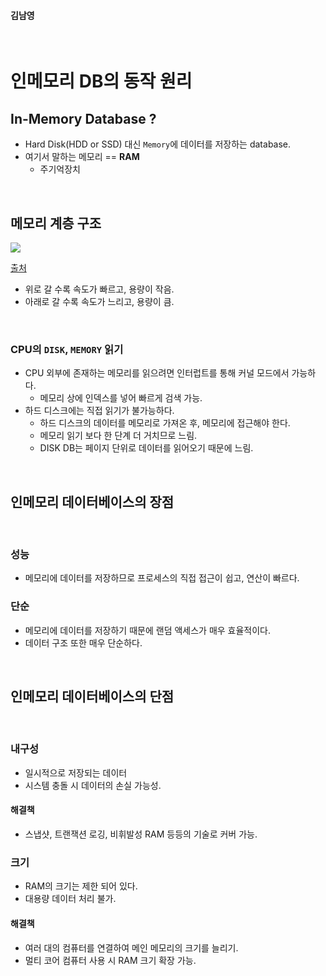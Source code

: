 #### 김남영

<br>

# 인메모리 DB의 동작 원리


## In-Memory Database ?
- Hard Disk(HDD or SSD) 대신 `Memory`에 데이터를 저장하는 database.
- 여기서 말하는 메모리 == **RAM**
  - 주기억장치

<br>

## 메모리 계층 구조

<img src="https://user-images.githubusercontent.com/89288109/208241906-c6082f71-55cf-4e33-9ccd-491275090c3d.png">

<a href="%5Bhttps://link.springer.com/article/10.1007/s00778-019-00546-z%5D(https://link.springer.com/article/10.1007/s00778-019-00546-z)">출처</a>

- 위로 갈 수록 속도가 빠르고, 용량이 작음.
- 아래로 갈 수록 속도가 느리고, 용량이 큼.

<br>

### **CPU**의 `DISK`, `MEMORY` 읽기
- CPU 외부에 존재하는 메모리를 읽으려면 인터럽트를 통해 커널 모드에서 가능하다.
  - 메모리 상에 인덱스를 넣어 빠르게 검색 가능.
- 하드 디스크에는 직접 읽기가 불가능하다.
  - 하드 디스크의 데이터를 메모리로 가져온 후, 메모리에 접근해야 한다.
  - 메모리 읽기 보다 한 단계 더 거치므로 느림.
  - DISK DB는 페이지 단위로 데이터를 읽어오기 때문에 느림.


<br>

## 인메모리 데이터베이스의 장점

<br>

### 성능
- 메모리에 데이터를 저장하므로 프로세스의 직접 접근이 쉽고, 연산이 빠르다.

### 단순
- 메모리에 데이터를 저장하기 때문에 랜덤 액세스가 매우 효율적이다.
- 데이터 구조 또한 매우 단순하다.

<br>

## 인메모리 데이터베이스의 단점

<br>

### 내구성
- 일시적으로 저장되는 데이터
- 시스템 충돌 시 데이터의 손실 가능성.

#### 해결책
- 스냅샷, 트랜잭션 로깅, 비휘발성 RAM 등등의 기술로 커버 가능.

### 크기
- RAM의 크기는 제한 되어 있다.
- 대용량 데이터 처리 불가.

#### 해결책
- 여러 대의 컴퓨터를 연결하여 메인 메모리의 크기를 늘리기.
- 멀티 코어 컴퓨터 사용 시 RAM 크기 확장 가능.






